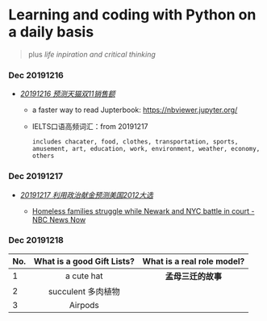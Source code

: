 # Learning and coding with Python on a daily basis
> plus *life inpiration and critical thinking*

### Dec 20191216
* *[20191216 预测天猫双11销售额](https://github.com/QihaoTom/CodingwithPython2020/blob/master/20191216%E9%A2%84%E6%B5%8B%E5%A4%A9%E7%8C%AB%E5%8F%8C11%E9%94%80%E5%94%AE%E9%A2%9D.ipynb)*
     * a faster way to read Jupterbook: https://nbviewer.jupyter.org/

     * IELTS口语高频词汇：from 20191217
              
           includes chacater, food, clothes, transportation, sports, amusement, art, education, work, environment, weather, economy, others

### Dec 20191217
* *[20191217 利用政治献金预测美国2012大选]()*

     * [Homeless families struggle while Newark and NYC battle in court - NBC News Now](https://github.com/QihaoTom/CodingwithPython2020/blob/master/Homeless%20families%20struggle%20while%20Newark%20and%20NYC%20battle%20in%20court%20-%20NBC%20News%20Now%20.md)
    
### Dec 20191218
| No. | What is a good Gift Lists?          |  What is a real role model?        |   
| -------------|:-------------:|:-------------:|
| 1 | a cute hat | **孟母三迁的故事** | 
| 2 | succulent 多肉植物 |  | 
| 3 | Airpods | | 


